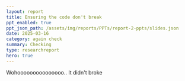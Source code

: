 ```yaml
---
layout: report
title: Ensuring the code don't break
ppt_enabled: true
ppt_json_path: /assets/img/reports/PPTs/report-2-ppts/slides.json
date: 2025-03-16
category: again check
summary: Checking
type: researchreport
hero: true
---
```

Wohooooooooooooooo.. It didn't broke